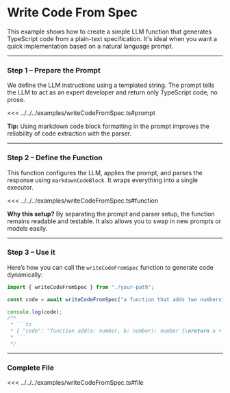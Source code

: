 # **Write Code From Spec**

This example shows how to create a simple LLM function that generates TypeScript code from a plain-text specification. It's ideal when you want a quick implementation based on a natural language prompt.

---

### Step 1 – Prepare the Prompt

We define the LLM instructions using a templated string. The prompt tells the LLM to act as an expert developer and return only TypeScript code, no prose.

<<< ../../../examples/writeCodeFromSpec.ts#prompt

**Tip:** Using markdown code block formatting in the prompt improves the reliability of code extraction with the parser.

---

### Step 2 – Define the Function

This function configures the LLM, applies the prompt, and parses the response using `markdownCodeBlock`. It wraps everything into a single executor.

<<< ../../../examples/writeCodeFromSpec.ts#function

**Why this setup?**
By separating the prompt and parser setup, the function remains readable and testable. It also allows you to swap in new prompts or models easily.

---

### Step 3 – Use it

Here’s how you can call the `writeCodeFromSpec` function to generate code dynamically:

````ts
import { writeCodeFromSpec } from "./your-path";

const code = await writeCodeFromSpec("a function that adds two numbers");

console.log(code);
/**
 * ```ts
 * { "code": "function add(a: number, b: number): number {\nreturn a + b;\n", "language": "typescript" }
 * ```
 */
````

---

### Complete File

<<< ../../../examples/writeCodeFromSpec.ts#file
